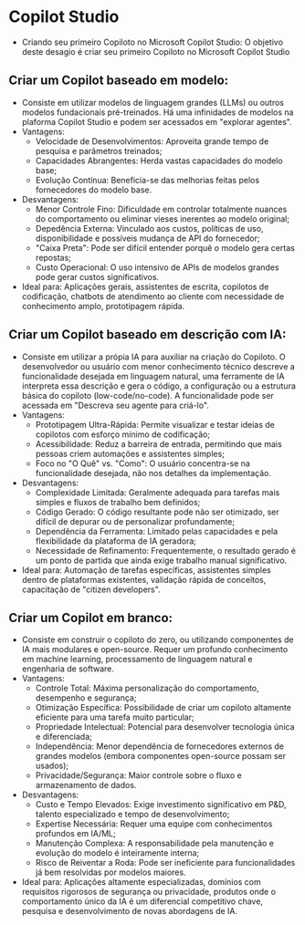 # Copilot Studio

- Criando seu primeiro Copiloto no Microsoft Copilot Studio:
O objetivo deste desagio é criar seu primeiro Copiloto no Microsoft Copilot Studio

## Criar um Copilot baseado em modelo:

- Consiste em utilizar modelos de linguagem grandes (LLMs) ou outros modelos fundacionais pré-treinados. Há uma infinidades de modelos na plaforma Copilot Studio e podem ser acessados em "explorar agentes".
- Vantagens:
  - Velocidade de Desenvolvimentos: Aproveita grande tempo de pesquisa e parâmetros treinados;
  - Capacidades Abrangentes: Herda vastas capacidades do modelo base;
  - Evolução Contínua: Beneficia-se das melhorias feitas pelos fornecedores do modelo base.
- Desvantagens:
  - Menor Controle Fino: Dificuldade em controlar totalmente nuances do comportamento ou eliminar vieses inerentes ao modelo original;
  - Depedência Externa: Vinculado aos custos, políticas de uso, disponibilidade e possíveis mudança de API do fornecedor;
  - "Caixa Preta": Pode ser difícil entender porquê o modelo gera certas repostas;
  - Custo Operacional: O uso intensivo de APIs de modelos grandes pode gerar custos significativos.
- Ideal para: Aplicações gerais, assistentes de escrita, copilotos de codificação, chatbots de atendimento ao cliente com necessidade de conhecimento amplo, prototipagem rápida.

## Criar um Copilot baseado em descrição com IA:

- Consiste em utilizar a própia IA para auxiliar na criação do Copiloto. O desenvolvedor ou usuário com menor conhecimento técnico descreve a funcionalidade desejada em linguagem natural, uma ferramente de IA interpreta essa descrição e gera o código, a configuração ou a estrutura básica do copiloto (low-code/no-code). A funcionalidade pode ser acessada em "Descreva seu agente para criá-lo".
- Vantagens:
  - Prototipagem Ultra-Rápida: Permite visualizar e testar ideias de copilotos com esforço mínimo de codificação;
  - Acessibilidade: Reduz a barreira de entrada, permitindo que mais pessoas criem automações e assistentes simples;
  - Foco no "O Quê" vs. "Como": O usuário concentra-se na funcionalidade desejada, não nos detalhes da implementação.
- Desvantagens:
  - Complexidade Limitada: Geralmente adequada para tarefas mais simples e fluxos de trabalho bem definidos;
  - Código Gerado: O código resultante pode não ser otimizado, ser difícil de depurar ou de personalizar profundamente;
  - Dependência da Ferramenta: Limitado pelas capacidades e pela flexibilidade da plataforma de IA geradora;
  - Necessidade de Refinamento: Frequentemente, o resultado gerado é um ponto de partida que ainda exige trabalho manual significativo.
- Ideal para: Automação de tarefas específicas, assistentes simples dentro de plataformas existentes, validação rápida de conceitos, capacitação de "citizen developers".

## Criar um Copilot em branco:

- Consiste em construir o copiloto do zero, ou utilizando componentes de IA mais modulares e open-source. Requer um profundo conhecimento em machine learning, processamento de linguagem natural e engenharia de software.
- Vantagens:
  - Controle Total: Máxima personalização do comportamento, desempenho e segurança;
  - Otimização Específica: Possibilidade de criar um copiloto altamente eficiente para uma tarefa muito particular;
  - Propriedade Intelectual: Potencial para desenvolver tecnologia única e diferenciada;
  - Independência: Menor dependência de fornecedores externos de grandes modelos (embora componentes open-source possam ser usados);
  - Privacidade/Segurança: Maior controle sobre o fluxo e armazenamento de dados.
- Desvantagens:
  - Custo e Tempo Elevados: Exige investimento significativo em P&D, talento especializado e tempo de desenvolvimento;
  - Expertise Necessária: Requer uma equipe com conhecimentos profundos em IA/ML;
  - Manutenção Complexa: A responsabilidade pela manutenção e evolução do modelo é inteiramente interna;
  - Risco de Reiventar a Roda: Pode ser ineficiente para funcionalidades já bem resolvidas por modelos maiores.
- Ideal para: Aplicações altamente especializadas, domínios com requisitos rigorosos de segurança ou privacidade, produtos onde o comportamento único da IA é um diferencial competitivo chave, pesquisa e desenvolvimento de novas abordagens de IA.
